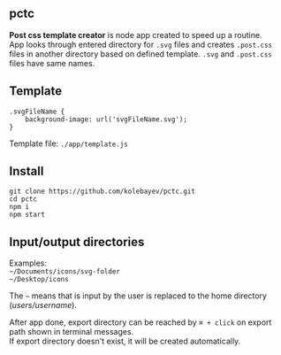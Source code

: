 
## pctc

**Post css template creator**  is node app created to speed up a routine.  
App looks through entered directory for `.svg` files and creates `.post.css` files in another directory based on defined template. `.svg` and `.post.css` files have same names.

## Template
```
.svgFileName {
	background-image: url('svgFileName.svg');
}
```
Template file: `./app/template.js`

## Install
`git clone https://github.com/kolebayev/pctc.git`  
`cd pctc`  
`npm i`  
`npm start`  

## Input/output directories  
Examples:  
`~/Documents/icons/svg-folder`  
`~/Desktop/icons`  

The `~` means that is input by the user is replaced to the home directory (_users/username_).

After app done, export directory can be reached by `⌘ + click` on export path shown in terminal messages.  
If export directory doesn't exist, it will be created automatically.
